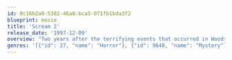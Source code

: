 ```yaml
---
id: 0c16b2a0-5382-46a8-bca5-071fb1bda3f2
blueprint: movie
title: 'Scream 2'
release_date: '1997-12-09'
overview: "Two years after the terrifying events that occurred in Woodsboro, Sidney is now attending Windsor College in Cincinnati, and Gale Weathers' best selling book on Sidney's life has now been made into a major motion picture. When two college students are killed in a theatre while watching the new film 'Stab', Sidney knows deep down that history is repeating itself."
genres: '[{"id": 27, "name": "Horror"}, {"id": 9648, "name": "Mystery"}]'
---
```

